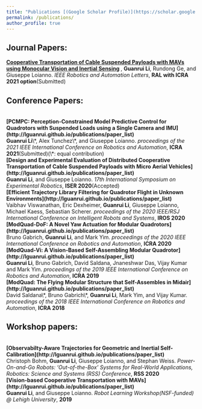 ```yaml
---
title: "Publications [(Google Scholar Profile)](https://scholar.google.com/citations?hl=en&authuser=1&user=v_bUoRAAAAAJ)"
permalink: /publications/
author_profile: true
---
```

## Journal Papers:
<b>[Cooperative Transportation of Cable Suspended Payloads with MAVs using Monocular Vision and Inertial Sensing](http://lguanrui.github.io/publications/paper_list) </b>, <b>Guanrui Li</b>, Rundong Ge, and Giuseppe Loianno. <i>IEEE Robotics and Automation Letters</i>, <b>RAL with ICRA 2021 option</b>(Submitted)
 
## Conference Papers:

<br>
<b>[PCMPC:  Perception-Constrained  Model  Predictive  Control  for Quadrotors  with  Suspended  Loads  using  a  Single  Camera  and  IMU](http://lguanrui.github.io/publications/paper_list)</b> <br> 
<b>Guanrui Li</b>\*, Alex Tunchez\*, and Giuseppe Loianno.
<i>proceedings of the 2021 IEEE International Conference on Robotics and Automation</i>, <b>ICRA 2021</b>(Submitted)(\*: equal contribution)

<br>
<b>[Design and Experimental Evaluation of Distributed Cooperative Transportation of Cable Suspended Payloads with Micro Aerial Vehicles](http://lguanrui.github.io/publications/paper_list)</b> <br> 
<b>Guanrui Li</b>, and Giuseppe Loianno.
<i>17th International Symposium on Experimental Robotics</i>, <b>ISER 2020</b>(Accepted)

<br>
<b>[Efficient Trajectory Library Filtering for Quadrotor Flight in Unknown Environments](http://lguanrui.github.io/publications/paper_list)</b> <br> 
Vaibhav Viswanathan, Eric Dexheimer, <b>Guanrui Li</b>, Giuseppe Loianno, Michael Kaess, Sebastian Scherer.
<i>proceedings of the 2020 IEEE/RSJ International Conference on Intelligent Robots and Systems</i>, <b>IROS 2020</b>

<br>
<b>[ModQuad-DoF: A Novel Yaw Actuation for Modular Quadrotors](http://lguanrui.github.io/publications/paper_list)</b> <br> 
Bruno Gabrich, <b>Guanrui Li</b>, and Mark Yim.
<i>proceedings of the 2020 IEEE International Conference on Robotics and Automation</i>, <b>ICRA 2020</b>

<br>
<b>[ModQuad-Vi: A Vision-Based Self-Assembling Modular Quadrotor](http://lguanrui.github.io/publications/paper_list)</b> <br> 
<b>Guanrui Li</b>, Bruno Gabrich, David Saldana, Jnaneshwar Das, Vijay Kumar and Mark Yim.
<i>proceedings of the 2019 IEEE International Conference on Robotics and Automation</i>, <b>ICRA 2019</b>

<br>
<b>[ModQuad: The Flying Modular Structure that Self-Assembles in Midair](http://lguanrui.github.io/publications/paper_list)</b> <br> 
David Saldana\*, Bruno Gabrich\*, <b>Guanrui Li</b>, Mark Yim, and Vijay Kumar.
<i>proceedings of the 2018 IEEE International Conference on Robotics and Automation</i>, <b>ICRA 2018</b>

## Workshop papers:
<br>
<b>[Observabilty-Aware Trajectories for Geometric and Inertial Self-Calibration](http://lguanrui.github.io/publications/paper_list)</b> <br> 
Christoph Bohm, <b>Guanrui Li</b>, Giuseppe Loianno, and Stephan Weiss.
<i>Power-On-and-Go Robots: ‘Out-of-the-Box’ Systems for Real-World Applications, Robotics: Science and Systems (RSS) Conference</i>, <b>RSS 2020</b>

<br>
<b>[Vision-based Cooperative Transportation with MAVs](http://lguanrui.github.io/publications/paper_list)</b> <br> 
<b>Guanrui Li</b>, and Giuseppe Loianno.
<i>Robot Learning Workshop(NSF-funded) @ Lehigh University</i>, <b>2019</b>

